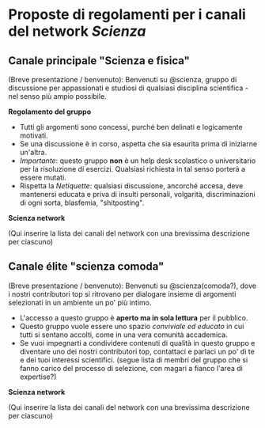# Proposte di regolamenti per i canali del network *Scienza*

## Canale principale "Scienza e fisica"

(Breve presentazione / benvenuto): Benvenuti su @scienza, gruppo di discussione per appassionati e studiosi di qualsiasi disciplina scientifica - nel senso più ampio possibile.

**Regolamento del gruppo**
- Tutti gli argomenti sono concessi, purché ben delinati e logicamente motivati.
- Se una discussione è in corso, aspetta che sia esaurita prima di iniziarne un'altra.
- *Importante*: questo gruppo **non** è un help desk scolastico o universitario per la risoluzione di esercizi. Qualsiasi richiesta in tal senso porterà a essere mutati.
- Rispetta la *Netiquette*: qualsiasi discussione, ancorché accesa, deve mantenersi educata e priva di insulti personali, volgarità, discriminazioni di ogni sorta, blasfemia, "shitposting".

**Scienza network**

(Qui inserire la lista dei canali del network con una brevissima descrizione per ciascuno)

## Canale élite "scienza comoda"

(Breve presentazione / benvenuto): Benvenuti su @scienza(comoda?), dove i nostri contributori top si ritrovano per dialogare insieme di argomenti selezionati in un ambiente un po' più intimo.

- L'accesso a questo gruppo è **aperto ma in sola lettura** per il pubblico.
- Questo gruppo vuole essere uno spazio *conviviale ed educato* in cui tutti si sentano accolti, come in una vera comunità accademica.
- Se vuoi impegnarti a condividere contenuti di qualità in questo gruppo e diventare uno dei nostri contributori top, contattaci e parlaci un po' di te e dei tuoi interessi scientifici.
(segue lista di membri del gruppo che si fanno carico del processo di selezione, con magari a fianco l'area di expertise?)

**Scienza network**

(Qui inserire la lista dei canali del network con una brevissima descrizione per ciascuno)
